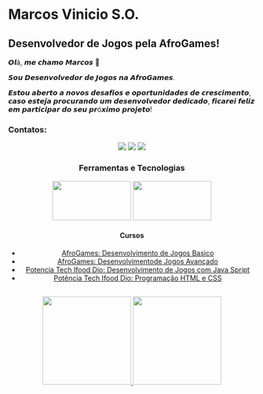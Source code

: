 # Marcos Vinicio S.O.
## Desenvolvedor de Jogos pela AfroGames!

𝙊𝙡á, 𝙢𝙚 𝙘𝙝𝙖𝙢𝙤 𝙈𝙖𝙧𝙘𝙤𝙨 👋

𝙎𝙤𝙪 𝘿𝙚𝙨𝙚𝙣𝙫𝙤𝙡𝙫𝙚𝙙𝙤𝙧 𝙙𝙚 𝙅𝙤𝙜𝙤𝙨 𝙣𝙖 𝘼𝙛𝙧𝙤𝙂𝙖𝙢𝙚𝙨.

𝙀𝙨𝙩𝙤𝙪 𝙖𝙗𝙚𝙧𝙩𝙤 𝙖 𝙣𝙤𝙫𝙤𝙨 𝙙𝙚𝙨𝙖𝙛𝙞𝙤𝙨 𝙚 𝙤𝙥𝙤𝙧𝙩𝙪𝙣𝙞𝙙𝙖𝙙𝙚𝙨 𝙙𝙚 𝙘𝙧𝙚𝙨𝙘𝙞𝙢𝙚𝙣𝙩𝙤, 𝙘𝙖𝙨𝙤 𝙚𝙨𝙩𝙚𝙟𝙖 𝙥𝙧𝙤𝙘𝙪𝙧𝙖𝙣𝙙𝙤 𝙪𝙢 𝙙𝙚𝙨𝙚𝙣𝙫𝙤𝙡𝙫𝙚𝙙𝙤𝙧 𝙙𝙚𝙙𝙞𝙘𝙖𝙙𝙤, 𝙛𝙞𝙘𝙖𝙧𝙚𝙞 𝙛𝙚𝙡𝙞𝙯 𝙚𝙢 𝙥𝙖𝙧𝙩𝙞𝙘𝙞𝙥𝙖𝙧 𝙙𝙤 𝙨𝙚𝙪 𝙥𝙧ó𝙭𝙞𝙢𝙤 𝙥𝙧𝙤𝙟𝙚𝙩𝙤!


### Contatos:
<div align="center"> 
  <a href="https://instagram.com/souza.vinizin?igshid=OGQ5ZDc2ODk2ZA==" target="_blank"><img src="https://img.shields.io/badge/-Instagram-%23E4405F?style=for-the-badge&logo=instagram&logoColor=white" target="_blank"></a> 
  <a href = "marcosouzavini2018@gmail.com"><img src="https://img.shields.io/badge/-Gmail-%23333?style=for-the-badge&logo=gmail&logoColor=white" target="_blank"></a>
  <a href="https://www.linkedin.com/in/marcos-v-oliveira-9a40b5271?utm_source=share&utm_campaign=share_via&utm_content=profile&utm_medium=android_app" target="_blank"><img src="https://img.shields.io/badge/-LinkedIn-%230077B5?style=for-the-badge&logo=linkedin&logoColor=white" target="_blank"></
<img src="https://img.shields.io/github/followers/camilafernanda?color=%234CC61E&label=GitHub%20Followers%20%3A"/></a>
</p>

### Ferramentas e Tecnologias

<img src="https://img.shields.io/badge/Python-3776AB?style=for-the-badge&logo=python&logoColor=white" width="160" height="80"/> <img src="https://img.shields.io/badge/Unity-100000?style=for-the-badge&logo=unity&logoColor=white" width="160" height="80"/> 

#### Cursos

- [AfroGames: Desenvolvimento de Jogos Basico](https://afrogames.com.br/)
- [AfroGames: Desenvolvimentode Jogos Avançado](https://afrogames.com.br)
- [Potencia Tech Ifood Dio: Desenvolvimento de Jogos com Java Spript](https://www.dio.me/bootcamp/potencia-tech-ifood-programacao-do-zero)
- [Potência Tech Ifood Dio: Programação HTML e CSS](https://www.dio.me/bootcamp/potencia-tech-ifood-programacao-do-zero)

##
<div>
  <a href="https://github.com/souzavinii">
  <img height="180em" src="https://github-readme-stats.vercel.app/api/top-langs/?username=souzavinii&layout=compact&langs_count=7&theme=dracula"/>
  <img height="180em" src="https://github-readme-stats.vercel.app/api?username=souzavinii&show_icons=true&theme=dracula&include_all_commits=true&count_private=true"/>
</div>

##

